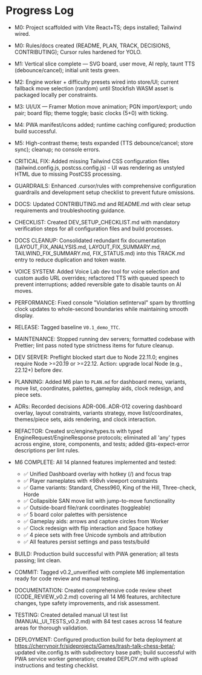 # Progress Log

- M0: Project scaffolded with Vite React+TS; deps installed; Tailwind wired.
- M0: Rules/docs created (README, PLAN, TRACK, DECISIONS, CONTRIBUTING); Cursor rules hardened for YOLO.
- M1: Vertical slice complete — SVG board, user move, AI reply, taunt TTS (debounce/cancel); initial unit tests green.
- M2: Engine worker + difficulty presets wired into store/UI; current fallback move selection (random) until Stockfish WASM asset is packaged locally per constraints.
- M3: UI/UX — Framer Motion move animation; PGN import/export; undo pair; board flip; theme toggle; basic clocks (5+0) with ticking.
- M4: PWA manifest/icons added; runtime caching configured; production build successful.
- M5: High-contrast theme; tests expanded (TTS debounce/cancel; store sync); cleanup; no console errors.
- CRITICAL FIX: Added missing Tailwind CSS configuration files (tailwind.config.js, postcss.config.js) - UI was rendering as unstyled HTML due to missing PostCSS processing.
- GUARDRAILS: Enhanced .cursor/rules with comprehensive configuration guardrails and development setup checklist to prevent future omissions.
- DOCS: Updated CONTRIBUTING.md and README.md with clear setup requirements and troubleshooting guidance.
- CHECKLIST: Created DEV_SETUP_CHECKLIST.md with mandatory verification steps for all configuration files and build processes.
- DOCS CLEANUP: Consolidated redundant fix documentation (LAYOUT_FIX_ANALYSIS.md, LAYOUT_FIX_SUMMARY.md, TAILWIND_FIX_SUMMARY.md, FIX_STATUS.md) into this TRACK.md entry to reduce duplication and token waste.
- VOICE SYSTEM: Added Voice Lab dev tool for voice selection and custom audio URL overrides; refactored TTS with queued speech to prevent interruptions; added reversible gate to disable taunts on AI moves.
- PERFORMANCE: Fixed console "Violation setInterval" spam by throttling clock updates to whole-second boundaries while maintaining smooth display.

- RELEASE: Tagged baseline `V0.1_demo_TTC`.
- MAINTENANCE: Stopped running dev servers; formatted codebase with Prettier; lint pass noted type strictness items for future cleanup.
- DEV SERVER: Preflight blocked start due to Node 22.11.0; engines require Node >=20.19 or >=22.12. Action: upgrade local Node (e.g., 22.12+) before dev.
- PLANNING: Added M6 plan to `PLAN.md` for dashboard menu, variants, move list, coordinates, palettes, gameplay aids, clock redesign, and piece sets.
- ADRs: Recorded decisions ADR-006..ADR-012 covering dashboard overlay, layout constraints, variants strategy, move list/coordinates, themes/piece sets, aids rendering, and clock interaction.
- REFACTOR: Created src/engine/types.ts with typed EngineRequest/EngineResponse protocols; eliminated all 'any' types across engine, store, components, and tests; added @ts-expect-error descriptions per lint rules.
- M6 COMPLETE: All 14 planned features implemented and tested:
  - ✅ Unified Dashboard overlay with hotkey (/) and focus trap
  - ✅ Player nameplates with ≤98vh viewport constraints  
  - ✅ Game variants: Standard, Chess960, King of the Hill, Three-check, Horde
  - ✅ Collapsible SAN move list with jump-to-move functionality
  - ✅ Outside-board file/rank coordinates (toggleable)
  - ✅ 5 board color palettes with persistence
  - ✅ Gameplay aids: arrows and capture circles from Worker
  - ✅ Clock redesign with flip interaction and Space hotkey
  - ✅ 4 piece sets with free Unicode symbols and attribution
  - ✅ All features persist settings and pass tests/build
- BUILD: Production build successful with PWA generation; all tests passing; lint clean.
- COMMIT: Tagged v0.2_unverified with complete M6 implementation ready for code review and manual testing.
- DOCUMENTATION: Created comprehensive code review sheet (CODE_REVIEW_v0.2.md) covering all 14 M6 features, architecture changes, type safety improvements, and risk assessment.
- TESTING: Created detailed manual UI test list (MANUAL_UI_TESTS_v0.2.md) with 84 test cases across 14 feature areas for thorough validation.
- DEPLOYMENT: Configured production build for beta deployment at https://cherrynoir.fr/sideprojects/Games/trash-talk-chess-beta/; updated vite.config.ts with subdirectory base path; build successful with PWA service worker generation; created DEPLOY.md with upload instructions and testing checklist.
